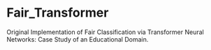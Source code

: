 # Fair_Transformer

Original Implementation of Fair Classification via Transformer Neural Networks: Case Study of an Educational Domain.
